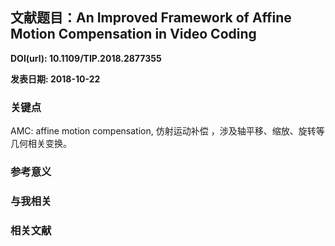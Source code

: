 ## 文献题目：An Improved Framework of Affine Motion Compensation in Video Coding

**DOI(url): 10.1109/TIP.2018.2877355**

**发表日期: 2018-10-22**

### **关键点**
AMC: affine motion compensation, 仿射运动补偿 ，涉及轴平移、缩放、旋转等几何相关变换。<br>



### **参考意义**

### **与我相关**

### **相关文献**
